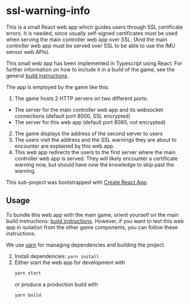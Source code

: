# ssl-warning-info

This is a small React web app which guides users through SSL certificate errors.
It is needed, since usually self-signed certificates must be used when serving the
main controller web app over SSL. (And the main controller web app must be served
over SSL to be able to use the IMU sensor web APIs).

This small web app has been implemented in Typescript using React.
For further information on how to include it in a build of the game, see
the general [build instructions](../../Notes/HowToBuild.md).

The app is employed by the game like this:

1. The game hosts 2 HTTP servers on two different ports: 
  * The server for the main controller web app and its websocket connections (default port 8000, SSL encrypted)
  * The server for this web app (default port 8080, not encrypted)
2. The game displays the address of the second server to users
3. The users visit the address and the SSL warnings they are about to encounter are explained by this web app.
4. This web app redirects the users to the first server where the main controller web
   app is served. They will likely encounter a certificate warning now, but should have
   now the knowledge to skip past the warning.

This sub-project was bootstrapped with [Create React App](https://github.com/facebook/create-react-app).

## Usage

To bundle this web app with the main game, orient yourself on the main build instructions:
[build instructions](../../Notes/HowToBuild.md).
However, if you want to test this web app in isolation from the other game components, you can
follow these instructions.

We use [yarn](https://yarnpkg.com/) for managing dependencies and building the
project.

1. Install dependencies: `yarn install`
2. Either start the web app for development with
   ```sh
   yarn start
   ```
   or produce a production build with
   ```sh
   yarn build
   ```
